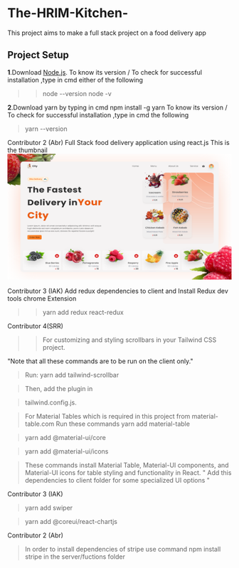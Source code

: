 # The-HRIM-Kitchen-

This project aims to make a full stack project on a food delivery app

## Project Setup

**1**.Download [Node.js](https://nodejs.org/en).
To know its version / To check for successful installation ,type in cmd
either of the following

> > node --version
> > node -v

**2**.Download yarn by typing in cmd
npm install -g yarn
To know its version / To check for successful installation ,type in cmd the following

> yarn --version

Contributor 2 (Abr)
Full Stack food delivery application using react.js
This is the thumbnail ![Image alt](https://github.com/abrarullahhaqqani/The-HRIM-Kitchen-/blob/main/snap.png?raw=true)

Contributor 3 (IAK)
Add redux dependencies to client and Install Redux dev tools chrome Extension

> > yarn add redux react-redux

Contributor 4(SRR)

> > For customizing and styling scrollbars in your Tailwind CSS project.

"Note that all these commands are to be run on the client only."

> Run: yarn add tailwind-scrollbar

> Then, add the plugin in

> tailwind.config.js.

> For Material Tables which is required in this project from material-table.com Run these commands
> yarn add material-table

> yarn add @material-ui/core

> yarn add @material-ui/icons

> These commands install Material Table, Material-UI components, and Material-UI icons for table styling and functionality in React.
> " Add this dependencies to client folder for some specialized UI options "

Contributor 3 (IAK)

> yarn add swiper

> yarn add @coreui/react-chartjs

Contributor 2 (Abr)

> In order to install dependencies of stripe use command npm install stripe in the server/fuctions folder
